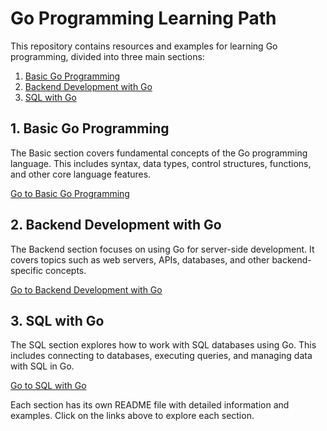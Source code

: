 # Go Programming Learning Path

This repository contains resources and examples for learning Go programming, divided into three main sections:

1. [Basic Go Programming](./1.Basic/README.md)
2. [Backend Development with Go](./2.Backend/README.md)
3. [SQL with Go](./3.sql/README.md)

## 1. Basic Go Programming

The Basic section covers fundamental concepts of the Go programming language. This includes syntax, data types, control structures, functions, and other core language features.

[Go to Basic Go Programming](./1.Basic/README.md)

## 2. Backend Development with Go

The Backend section focuses on using Go for server-side development. It covers topics such as web servers, APIs, databases, and other backend-specific concepts.

[Go to Backend Development with Go](./2.Backend/README.md)

## 3. SQL with Go

The SQL section explores how to work with SQL databases using Go. This includes connecting to databases, executing queries, and managing data with SQL in Go.

[Go to SQL with Go](./3.sql/README.md)

Each section has its own README file with detailed information and examples. Click on the links above to explore each section.